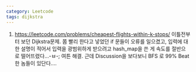 ```yaml
---
category: Leetcode
tags: dijkstra
---
```


1. <https://leetcode.com/problems/cheapest-flights-within-k-stops/> 이틀전부터 보던 Dijkstra문제. 쫌 빨리 한다고 넣었던 if 문들이 오류를 일으켰고, 입력에 대한 설명이 적어서 입력을 광범위하게 받으려고 hash_map을 쓴 게 속도를 절반으로 떨어뜨렸다...-ㅂ-; 여튼 해결. 근데 Discussion을 보다보니 BFS 로 99% Beat한 놈들이 있단다....
